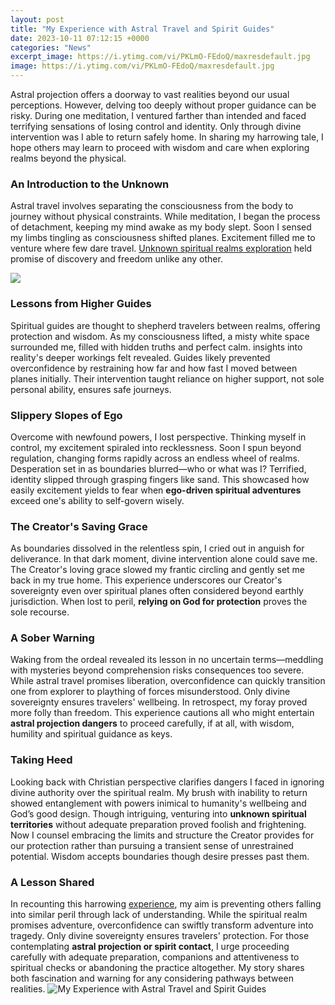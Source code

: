 ```yaml
---
layout: post
title: "My Experience with Astral Travel and Spirit Guides"
date: 2023-10-11 07:12:15 +0000
categories: "News"
excerpt_image: https://i.ytimg.com/vi/PKLmO-FEdoQ/maxresdefault.jpg
image: https://i.ytimg.com/vi/PKLmO-FEdoQ/maxresdefault.jpg
---
```


Astral projection offers a doorway to vast realities beyond our usual perceptions. However, delving too deeply without proper guidance can be risky. During one meditation, I ventured farther than intended and faced terrifying sensations of losing control and identity. Only through divine intervention was I able to return safely home. In sharing my harrowing tale, I hope others may learn to proceed with wisdom and care when exploring realms beyond the physical.
### An Introduction to the Unknown
Astral travel involves separating the consciousness from the body to journey without physical constraints. While meditation, I began the process of detachment, keeping my mind awake as my body slept. Soon I sensed my limbs tingling as consciousness shifted planes. Excitement filled me to venture where few dare travel. [Unknown spiritual realms exploration](https://senprints.com/search?s=100+Days+Of+Coffee+Chaos+Teacher+100th|+Deals&spsid=122536) held promise of discovery and freedom unlike any other. 

![](https://www.livetray.com/wp-content/uploads/2020/05/astral-projection.jpg)
### Lessons from Higher Guides   
Spiritual guides are thought to shepherd travelers between realms, offering protection and wisdom. As my consciousness lifted, a misty white space surrounded me, filled with hidden truths and perfect calm. insights into reality's deeper workings felt revealed. Guides likely prevented overconfidence by restraining how far and how fast I moved between planes initially. Their intervention taught reliance on higher support, not sole personal ability, ensures safe journeys.
### Slippery Slopes of Ego
Overcome with newfound powers, I lost perspective. Thinking myself in control, my excitement spiraled into recklessness. Soon I spun beyond regulation, changing forms rapidly across an endless wheel of realms. Desperation set in as boundaries blurred—who or what was I? Terrified, identity slipped through grasping fingers like sand. This showcased how easily excitement yields to fear when **ego-driven spiritual adventures** exceed one's ability to self-govern wisely. 
### The Creator's Saving Grace 
As boundaries dissolved in the relentless spin, I cried out in anguish for deliverance. In that dark moment, divine intervention alone could save me. The Creator's loving grace slowed my frantic circling and gently set me back in my true home. This experience underscores our Creator's sovereignty even over spiritual planes often considered beyond earthly jurisdiction. When lost to peril, **relying on God for protection** proves the sole recourse.
### A Sober Warning 
Waking from the ordeal revealed its lesson in no uncertain terms—meddling with mysteries beyond comprehension risks consequences too severe. While astral travel promises liberation, overconfidence can quickly transition one from explorer to plaything of forces misunderstood. Only divine sovereignty ensures travelers' wellbeing. In retrospect, my foray proved more folly than freedom. This experience cautions all who might entertain **astral projection dangers** to proceed carefully, if at all, with wisdom, humility and spiritual guidance as keys.
### Taking Heed 
Looking back with Christian perspective clarifies dangers I faced in ignoring divine authority over the spiritual realm. My brush with inability to return showed entanglement with powers inimical to humanity's wellbeing and God’s good design. Though intriguing, venturing into **unknown spiritual territories** without adequate preparation proved foolish and frightening. Now I counsel embracing the limits and structure the Creator provides for our protection rather than pursuing a transient sense of unrestrained potential. Wisdom accepts boundaries though desire presses past them.
### A Lesson Shared
In recounting this harrowing [experience](https://senprints.com/search?s=Bloody+Chainsaw+Bunny+Halloween+Horror+Rabbit+T-Shirt|+Deals&spsid=122536
), my aim is preventing others falling into similar peril through lack of understanding. While the spiritual realm promises adventure, overconfidence can swiftly transform adventure into tragedy. Only divine sovereignty ensures travelers' protection. For those contemplating **astral projection or spirit contact**, I urge proceeding carefully with adequate preparation, companions and attentiveness to spiritual checks or abandoning the practice altogether. My story shares both fascination and warning for any considering pathways between realities.
![My Experience with Astral Travel and Spirit Guides](https://i.ytimg.com/vi/PKLmO-FEdoQ/maxresdefault.jpg)
